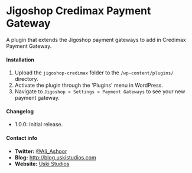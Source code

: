 Jigoshop Credimax Payment Gateway
=================

A plugin that extends the Jigoshop payment gateways to add in Credimax Payment Gateway.

#### Installation

1. Upload the `jigoshop-credimax` folder to the `/wp-content/plugins/` directory.
2. Activate the plugin through the 'Plugins' menu in WordPress.
3. Navigate to `Jigoshop > Settings > Payment Gateways` to see your new payment gateway.

#### Changelog

*  1.0.0: Initial release.

#### Contact info

* **Twitter:** [@Ali_Ashoor](http://twitter.com/#!/brackets)
* **Blog:** http://blog.uskistudios.com
* **Website:** [Uski Studios](http://uskistudios.com)
